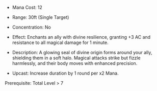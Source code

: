- Mana Cost: 12
    
- Range: 30ft (Single Target)
    
- Concentration: No
    
- Effect: Enchants an ally with divine resilience, granting +3 AC and resistance to all magical damage for 1 minute.
    
- Description: A glowing seal of divine origin forms around your ally, shielding them in a soft halo. Magical attacks strike but fizzle harmlessly, and their body moves with enhanced precision.
    
- Upcast: Increase duration by 1 round per x2 Mana.
    

Prerequisite: Total Level > 7